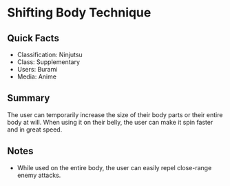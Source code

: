 # Shifting Body Technique

## Quick Facts
- Classification: Ninjutsu
- Class: Supplementary
- Users: Burami
- Media: Anime

## Summary
The user can temporarily increase the size of their body parts or their entire body at will. When using it on their belly, the user can make it spin faster and in great speed.

## Notes
- While used on the entire body, the user can easily repel close-range enemy attacks.
